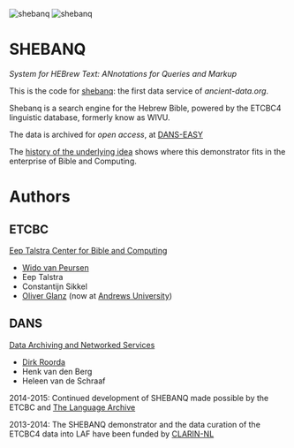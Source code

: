 ![shebanq](https://raw.githubusercontent.com/etcbc/shebanq/master/static/images/shebanq_logo.png)
![shebanq](https://raw.githubusercontent.com/etcbc/shebanq/master/static/images/shebanq.png)

SHEBANQ
=======

*System for HEBrew Text: ANnotations for Queries and Markup*

This is the code for [shebanq](http://shebanq.ancient-data.org): the first data service of *ancient-data.org*.

Shebanq is a search engine for the Hebrew Bible, powered by the ETCBC4 linguistic database, formerly know as WIVU.

The data is archived for *open access*, at
[DANS-EASY](http://www.persistent-identifier.nl/?identifier=urn:nbn:nl:ui:13-048i-71)

The
[history of the underlying idea](http://annotation-paradigm.readthedocs.org/en/latest/queries-as-annotations/history.html)
shows where this demonstrator fits in the enterprise of Bible and Computing.

Authors
=======

ETCBC
-----
[Eep Talstra Center for Bible and Computing](http://godgeleerdheid.vu.nl/etcbc)
* [Wido van Peursen](mailto:w.t.van.peursen@vu.nl)
* Eep Talstra
* Constantijn Sikkel
* [Oliver Glanz](mailto:glanz@andrews.edu) (now at [Andrews University](https://www.andrews.edu))
    
DANS
----
[Data Archiving and Networked Services](http://www.dans.knaw.nl)
* [Dirk Roorda](mailto:dirk.roorda@dans.knaw.nl)
* Henk van den Berg
* Heleen van de Schraaf
    

2014-2015: Continued development of SHEBANQ made possible by the ETCBC and [The Language Archive](http://tla.mpi.nl)

2013-2014: The SHEBANQ demonstrator and the data curation of the ETCBC4 data into LAF have been funded by [CLARIN-NL](http://www.clarin.nl)


